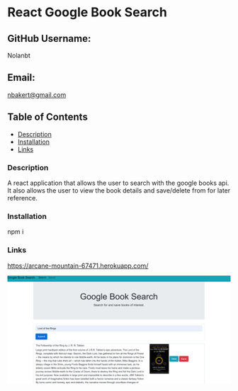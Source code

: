   # React Google Book Search
  
  ## GitHub Username:
  Nolanbt

  ## Email: 
  nbakert@gmail.com

  ## Table of Contents
  * [Description](###Description)
  * [Installation](###Installation)
  * [Links](###Links)

  ### Description
  A react application that allows the user to search with the google books api. It also allows the user to view the book details and save/delete from for later reference.

  ### Installation
  npm i

  ### Links
  https://arcane-mountain-67471.herokuapp.com/

  ![Screenshot Image](screenshot.PNG)
